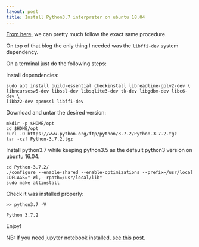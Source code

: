 ```yaml
---
layout: post
title: Install Python3.7 interpreter on ubuntu 18.04
---
```


[From here](http://devmartin.com/blog/2016/04/creating-a-virtual-environment-with-python3.4-on-ubuntu-16.04-xenial-xerus/), we can pretty much follow the exact same procedure.

On top of that blog the only thing I needed was the `libffi-dev` system 
dependency.
  

On a terminal just do the following steps:

Install dependencies:

    sudo apt install build-essential checkinstall libreadline-gplv2-dev \
	libncursesw5-dev libssl-dev libsqlite3-dev tk-dev libgdbm-dev libc6-dev \
	libbz2-dev openssl libffi-dev

Download and untar the desired version: 
	
	mkdir -p $HOME/opt
	cd $HOME/opt
    curl -O https://www.python.org/ftp/python/3.7.2/Python-3.7.2.tgz
    tar -xzf Python-3.7.2.tgz 
    

Install python3.7 while keeping python3.5 as the default python3 version on 
ubuntu 16.04.
    
    cd Python-3.7.2/
    ./configure --enable-shared --enable-optimizations --prefix=/usr/local LDFLAGS="-Wl,--rpath=/usr/local/lib"
    sudo make altinstall


Check it was installed properly:

    >> python3.7 -V

    Python 3.7.2
    
Enjoy!

NB: If you need jupyter notebook installed, [see this post](https://stackoverflow.com/a/50874632).
